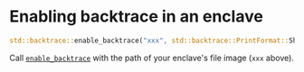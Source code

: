# Enabling backtrace in an enclave
```rs
std::backtrace::enable_backtrace("xxx", std::backtrace::PrintFormat::Short).expect("Failed to enable backtrace");
```

Call [`enable_backtrace`](https://github.com/baidu/rust-sgx-sdk/blob/master/sgx_tstd/src/backtrace.rs#L40-L48) with the path of your enclave's file image (`xxx` above).
